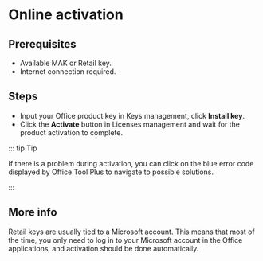 # Online activation

## Prerequisites

- Available MAK or Retail key.
- Internet connection required.

## Steps

- Input your Office product key in Keys management, click **Install key**.
- Click the **Activate** button in Licenses management and wait for the product activation to complete.

::: tip Tip

If there is a problem during activation, you can click on the blue error code displayed by Office Tool Plus to navigate to possible solutions.

:::

## More info

Retail keys are usually tied to a Microsoft account. This means that most of the time, you only need to log in to your Microsoft account in the Office applications, and activation should be done automatically.
